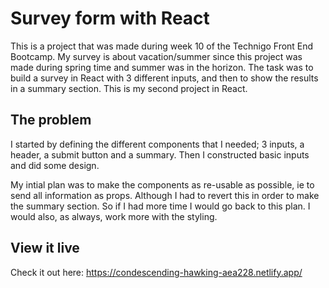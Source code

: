 # Survey form with React

This is a project that was made during week 10 of the Technigo Front End Bootcamp. My survey is about vacation/summer since this project was made during spring time and summer was in the horizon.
The task was to build a survey in React with 3 different inputs, and then to show the results in a summary section. This is my second project in React.

## The problem
I started by defining the different components that I needed; 3 inputs, a header, a submit button and a summary. Then I constructed basic inputs and did some design. 

My intial plan was to make the components as re-usable as possible, ie to send all information as props. Although I had to revert this in order to make the summary section. So if I had more time I would go back to this plan. I would also, as always, work more with the styling. 

## View it live
Check it out here: https://condescending-hawking-aea228.netlify.app/
